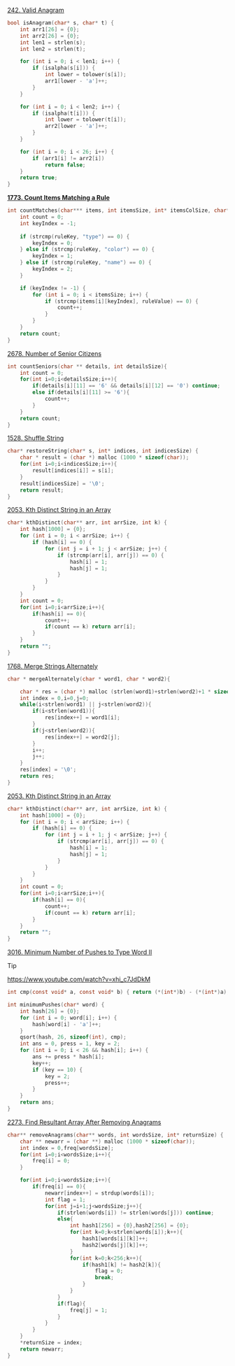 
[242. Valid Anagram](https://leetcode.com/problems/valid-anagram/)


```c
bool isAnagram(char* s, char* t) {
    int arr1[26] = {0};
    int arr2[26] = {0};
    int len1 = strlen(s);
    int len2 = strlen(t);

    for (int i = 0; i < len1; i++) {
        if (isalpha(s[i])) {
            int lower = tolower(s[i]);
            arr1[lower - 'a']++;
        }
    }

    for (int i = 0; i < len2; i++) {
        if (isalpha(t[i])) {
            int lower = tolower(t[i]);
            arr2[lower - 'a']++;
        }
    }

    for (int i = 0; i < 26; i++) {
        if (arr1[i] != arr2[i])
            return false;
    }
    return true;
}
```

**[1773. Count Items Matching a Rule](https://leetcode.com/problems/count-items-matching-a-rule/)**

```c
int countMatches(char*** items, int itemsSize, int* itemsColSize, char* ruleKey, char* ruleValue) {
    int count = 0;
    int keyIndex = -1;
    
    if (strcmp(ruleKey, "type") == 0) {
        keyIndex = 0;
    } else if (strcmp(ruleKey, "color") == 0) {
        keyIndex = 1;
    } else if (strcmp(ruleKey, "name") == 0) {
        keyIndex = 2;
    }

    if (keyIndex != -1) {
        for (int i = 0; i < itemsSize; i++) {
            if (strcmp(items[i][keyIndex], ruleValue) == 0) {
                count++;
            }
        }
    }
    return count;
}
```

[2678. Number of Senior Citizens](https://leetcode.com/problems/number-of-senior-citizens/)

```c
int countSeniors(char ** details, int detailsSize){
    int count = 0;
    for(int i=0;i<detailsSize;i++){
        if(details[i][11] == '6' && details[i][12] == '0') continue;
        else if(details[i][11] >= '6'){
            count++;
        }
    }
    return count;
}
```

[1528. Shuffle String](https://leetcode.com/problems/shuffle-string/)

```c
char* restoreString(char* s, int* indices, int indicesSize) {
    char * result = (char *) malloc (1000 * sizeof(char));
    for(int i=0;i<indicesSize;i++){
        result[indices[i]] = s[i];
    }
    result[indicesSize] = '\0';
    return result;
}
```

[2053. Kth Distinct String in an Array](https://leetcode.com/problems/kth-distinct-string-in-an-array/)

```c
char* kthDistinct(char** arr, int arrSize, int k) {
    int hash[1000] = {0};
    for (int i = 0; i < arrSize; i++) {
        if (hash[i] == 0) {
            for (int j = i + 1; j < arrSize; j++) {
                if (strcmp(arr[i], arr[j]) == 0) {
                    hash[i] = 1;
                    hash[j] = 1;
                }
            }
        }
    }
    int count = 0;
    for(int i=0;i<arrSize;i++){
        if(hash[i] == 0){
            count++;
            if(count == k) return arr[i];
        }
    }
    return "";
}
```

[1768. Merge Strings Alternately](https://leetcode.com/problems/merge-strings-alternately/)

```c
char * mergeAlternately(char * word1, char * word2){

    char * res = (char *) malloc (strlen(word1)+strlen(word2)+1 * sizeof(char));
    int index = 0,i=0,j=0;
    while(i<strlen(word1) || j<strlen(word2)){
        if(i<strlen(word1)){
            res[index++] = word1[i];
        }
        if(j<strlen(word2)){
            res[index++] = word2[j];
        }
        i++;
        j++;
    }
    res[index] = '\0';
    return res;
}
```

[2053. Kth Distinct String in an Array](https://leetcode.com/problems/kth-distinct-string-in-an-array/)

```c
char* kthDistinct(char** arr, int arrSize, int k) {
    int hash[1000] = {0};
    for (int i = 0; i < arrSize; i++) {
        if (hash[i] == 0) {
            for (int j = i + 1; j < arrSize; j++) {
                if (strcmp(arr[i], arr[j]) == 0) {
                    hash[i] = 1;
                    hash[j] = 1;
                }
            }
        }
    }
    int count = 0;
    for(int i=0;i<arrSize;i++){
        if(hash[i] == 0){
            count++;
            if(count == k) return arr[i];
        }
    }
    return "";
}
```

[3016. Minimum Number of Pushes to Type Word II](https://leetcode.com/problems/minimum-number-of-pushes-to-type-word-ii/)

>[!tip]
>https://www.youtube.com/watch?v=xhi_c7JdDkM

```c
int cmp(const void* a, const void* b) { return (*(int*)b) - (*(int*)a); }

int minimumPushes(char* word) {
    int hash[26] = {0};
    for (int i = 0; word[i]; i++) {
        hash[word[i] - 'a']++;
    }
    qsort(hash, 26, sizeof(int), cmp);
    int ans = 0, press = 1, key = 2;
    for (int i = 0; i < 26 && hash[i]; i++) {
        ans += press * hash[i];
        key++;
        if (key == 10) {
            key = 2;
            press++;
        }
    }
    return ans;
}
```

[2273. Find Resultant Array After Removing Anagrams](https://leetcode.com/problems/find-resultant-array-after-removing-anagrams/)

```c
char** removeAnagrams(char** words, int wordsSize, int* returnSize) {
    char ** newarr = (char **) malloc (1000 * sizeof(char));
    int index = 0,freq[wordsSize];
    for(int i=0;i<wordsSize;i++){
        freq[i] = 0;
    }

    for(int i=0;i<wordsSize;i++){
        if(freq[i] == 0){
            newarr[index++] = strdup(words[i]);
            int flag = 1;
            for(int j=i+1;j<wordsSize;j++){
                if(strlen(words[i]) != strlen(words[j])) continue;
                else{
                    int hash1[256] = {0},hash2[256] = {0};
                    for(int k=0;k<strlen(words[i]);k++){
                        hash1[words[i][k]]++;
                        hash2[words[j][k]]++;
                    }
                    for(int k=0;k<256;k++){
                        if(hash1[k] != hash2[k]){
                            flag = 0;
                            break;
                        }
                    }
                }
                if(flag){
                    freq[j] = 1;
                }
            }
        }
    }
    *returnSize = index;
    return newarr;
}
```